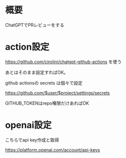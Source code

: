 # 概要

ChatGPTでPRレビューをする

# action設定
https://github.com/cirolini/chatgpt-github-actions を使う

あとはそのまま設定すればOK。

github actionsの secrets は個々で設定

https://github.com/$user/$project/settings/secrets

GITHUB_TOKENはrepo権限だけあればOK

# openai設定

こちらでapi key作成と取得

https://platform.openai.com/account/api-keys
